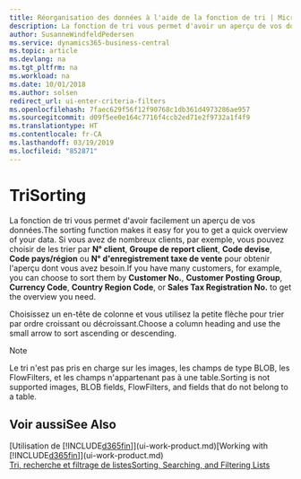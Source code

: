 ```yaml
---
title: Réorganisation des données à l'aide de la fonction de tri | Microsoft Docs
description: La fonction de tri vous permet d'avoir un aperçu de vos données. Par exemple, vous pouvez trier les clients par code devise pour obtenir un certain exemple de clients.
author: SusanneWindfeldPedersen
ms.service: dynamics365-business-central
ms.topic: article
ms.devlang: na
ms.tgt_pltfrm: na
ms.workload: na
ms.date: 10/01/2018
ms.author: solsen
redirect_url: ui-enter-criteria-filters
ms.openlocfilehash: 7faec629f56f12f90768c1db361d4973286ae957
ms.sourcegitcommit: d09f5ee0e164c7716f4ccb2ed71e2f9732a1f4f9
ms.translationtype: HT
ms.contentlocale: fr-CA
ms.lasthandoff: 03/19/2019
ms.locfileid: "852871"
---
```

# <a name="sorting"></a><span data-ttu-id="a3036-104">Tri</span><span class="sxs-lookup"><span data-stu-id="a3036-104">Sorting</span></span>
<span data-ttu-id="a3036-105">La fonction de tri vous permet d'avoir facilement un aperçu de vos données.</span><span class="sxs-lookup"><span data-stu-id="a3036-105">The sorting function makes it easy for you to get a quick overview of your data.</span></span> <span data-ttu-id="a3036-106">Si vous avez de nombreux clients, par exemple, vous pouvez choisir de les trier par **N° client**, **Groupe de report client**, **Code devise**, **Code pays/région** ou **N° d'enregistrement taxe de vente** pour obtenir l'aperçu dont vous avez besoin.</span><span class="sxs-lookup"><span data-stu-id="a3036-106">If you have many customers, for example, you can choose to sort them by **Customer No.**, **Customer Posting Group**, **Currency Code**, **Country Region Code**, or **Sales Tax Registration No.** to get the overview you need.</span></span>

<span data-ttu-id="a3036-107">Choisissez un en-tête de colonne et vous utilisez la petite flèche pour trier par ordre croissant ou décroissant.</span><span class="sxs-lookup"><span data-stu-id="a3036-107">Choose a column heading and use the small arrow to sort ascending or descending.</span></span>  

> [!NOTE]  
>   <span data-ttu-id="a3036-108">Le tri n'est pas pris en charge sur les images, les champs de type BLOB, les FlowFilters, et les champs n'appartenant pas à une table.</span><span class="sxs-lookup"><span data-stu-id="a3036-108">Sorting is not supported images, BLOB fields, FlowFilters, and fields that do not belong to a table.</span></span>

## <a name="see-also"></a><span data-ttu-id="a3036-109">Voir aussi</span><span class="sxs-lookup"><span data-stu-id="a3036-109">See Also</span></span>
<span data-ttu-id="a3036-110">[Utilisation de [!INCLUDE[d365fin](includes/d365fin_md.md)]](ui-work-product.md)</span><span class="sxs-lookup"><span data-stu-id="a3036-110">[Working with [!INCLUDE[d365fin](includes/d365fin_md.md)]](ui-work-product.md)</span></span>  
[<span data-ttu-id="a3036-111">Tri, recherche et filtrage de listes</span><span class="sxs-lookup"><span data-stu-id="a3036-111">Sorting, Searching, and Filtering Lists</span></span>](ui-enter-criteria-filters.md)
